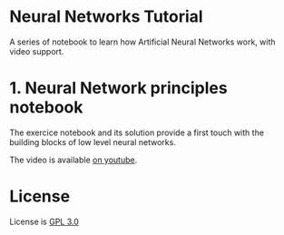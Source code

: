 # Neural Networks Tutorial

A series of notebook to learn how Artificial Neural Networks work, with video support.


# 1. Neural Network principles notebook

The exercice notebook and its solution provide a first touch with the building blocks of low level neural networks.

The video is available [on youtube](https://www.youtube.com/watch?v=XJu-ZzE3sUo).


# License

License is [GPL 3.0](LICENSE)
